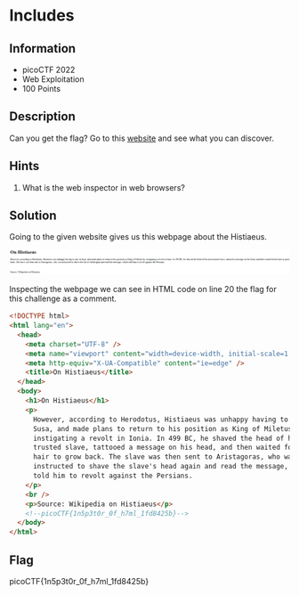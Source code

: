 # Includes

## Information

- picoCTF 2022
- Web Exploitation
- 100 Points

## Description

Can you get the flag?
Go to this [website](http://saturn.picoctf.net:56488/) and see what you can discover.

## Hints

1. What is the web inspector in web browsers?

## Solution

Going to the given website gives us this webpage about the Histiaeus.

![initial webpage](images/initial.PNG)

Inspecting the webpage we can see in HTML code on line 20 the flag for this challenge as a comment.

```html
<!DOCTYPE html>
<html lang="en">
  <head>
    <meta charset="UTF-8" />
    <meta name="viewport" content="width=device-width, initial-scale=1.0" />
    <meta http-equiv="X-UA-Compatible" content="ie=edge" />
    <title>On Histiaeus</title>
  </head>
  <body>
    <h1>On Histiaeus</h1>
    <p>
      However, according to Herodotus, Histiaeus was unhappy having to stay in
      Susa, and made plans to return to his position as King of Miletus by
      instigating a revolt in Ionia. In 499 BC, he shaved the head of his most
      trusted slave, tattooed a message on his head, and then waited for his
      hair to grow back. The slave was then sent to Aristagoras, who was
      instructed to shave the slave's head again and read the message, which
      told him to revolt against the Persians.
    </p>
    <br />
    <p>Source: Wikipedia on Histiaeus</p>
    <!--picoCTF{1n5p3t0r_0f_h7ml_1fd8425b}-->
  </body>
</html>
```

## Flag

picoCTF{1n5p3t0r_0f_h7ml_1fd8425b}

```

```

